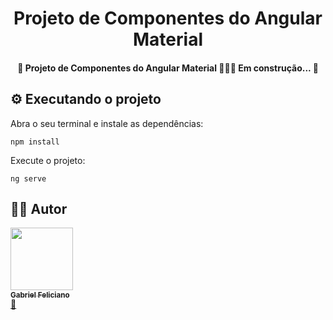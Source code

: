 <h1 align="center">Projeto de Componentes do Angular Material</h1>

<h4 align="center"> 
	🚧  Projeto de Componentes do Angular Material 👨🏽‍💻 Em construção...  🚧
</h4>

## ⚙️ Executando o projeto

Abra o seu terminal e instale as dependências:
```
npm install
```

Execute o projeto:
```
ng serve
```


## 👨‍🚀 Autor

<a href="https://www.linkedin.com/in/gabriel-feliciano/"><img src="https://media-exp1.licdn.com/dms/image/C4D03AQFfBeSQ7c2htA/profile-displayphoto-shrink_800_800/0/1570478014899?e=1640822400&v=beta&t=V_8ksr2CYQ0vLOGBR-iUzTKfK0Ye2fLbG2r40O68lg4" width="100px;" alt=""/><br /><sub><b>Gabriel Feliciano</b></sub></a><br /><a href="https://www.linkedin.com/in/gabriel-feliciano/" title="LinkedIn">🚀</a>
